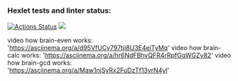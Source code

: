 ### Hexlet tests and linter status:
[![Actions Status](https://github.com/spacewalrus73/python-project-49/workflows/hexlet-check/badge.svg)](https://github.com/spacewalrus73/python-project-49/actions)
<a href="https://codeclimate.com/github/spacewalrus73/python-project-49/maintainability"><img src="https://api.codeclimate.com/v1/badges/3341c6741e9a9d6ff12a/maintainability" /></a>

video how brain-even works: 'https://asciinema.org/a/d95VfUCy797tji8U3E4eiTyMq'
video how brain-calc works: 'https://asciinema.org/a/hr6NdFBhvQFR4rRpfGqWGZy82'
video how brain-gcd works: 'https://asciinema.org/a/Maw1njSyRx2FuDzTf13vrN4yl'
